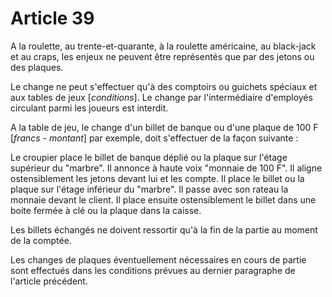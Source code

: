 # Article 39

A la roulette, au trente-et-quarante, à la roulette américaine, au black-jack et au craps, les enjeux ne peuvent être représentés que par des jetons ou des plaques.

Le change ne peut s'effectuer qu'à des comptoirs ou guichets spéciaux et aux tables de jeux [*conditions*]. Le change par l'intermédiaire d'employés circulant parmi les joueurs est interdit.

A la table de jeu, le change d'un billet de banque ou d'une plaque de 100 F [*francs - montant*] par exemple, doit s'effectuer de la façon suivante :

Le croupier place le billet de banque déplié ou la plaque sur l'étage supérieur du "marbre". Il annonce à haute voix "monnaie de 100 F". Il aligne ostensiblement les jetons devant lui et les compte. Il place le billet ou la plaque sur l'étage inférieur du "marbre". Il passe avec son rateau la monnaie devant le client. Il place ensuite ostensiblement le billet dans une boite fermée à clé ou la plaque dans la caisse.

Les billets échangés ne doivent ressortir qu'à la fin de la partie au moment de la comptée.

Les changes de plaques éventuellement nécessaires en cours de partie sont effectués dans les conditions prévues au dernier paragraphe de l'article précédent.
